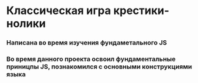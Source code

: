 # Классическая игра крестики-нолики 

### Написана во время изучения фундаметального JS
### Во время данного проекта освоил фундаментальные приницпы JS, познакомился с основными конструкциями языка 
